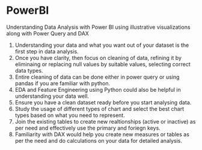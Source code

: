 # PowerBI
Understanding Data Analysis with Power BI using illustrative visualizations along with Power Query and DAX

1. Understanding your data and what you want out of your dataset is the first step in data analysis.
2. Once you have clarity, then focus on cleaning of data, refining it by eliminaing or replacing null values by suitable values, selecting correct data types.
3. Entire cleaning of data can be done either in power query or using pandas if you are familiar with python.
4. EDA and Feature Engineering using Python could also be helpful in understanding your data well.
5. Ensure you have a clean dataset ready before you start analysing data.
6. Study the usage of different types of chart and select the best chart types based on what you need to represent.
7. Join the existing tables to create new realtionships (active or inactive) as per need and effectively use the primary and foriegn keys.
8. Familiarity with DAX would help you create new measures or tables as per the need and do calculations on your data for detailed analysis.
